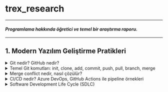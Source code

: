 # trex_research
***
#### *Programlama hakkında öğretici ve temel bir araştırma raporu.*
***

## 1. Modern Yazılım Geliştirme Pratikleri

<details>
<summary>Git nedir? GitHub nedir?</summary>
    
* Kısaca açıklamak gerekirse, Git bir versiyon kontrol sistemidir. Ancak Git'i bu şekilde açıklamak tabiri caizse hakkını yemek olur. Git, diğer versiyon kontrol sistemlerine kıyasla (CVS, Subversion, Perforce vb.) dosyaları çok farklı bir şekilde ele alır. Bu vizyoner tavrı sayesinde Git, günümüzde yazılımcıların vazgeçilmezi olmuştur.
* Git'in dosyaları ele alma sisteminden bahsetmek gerekirse, diğer versiyon kontrol sistemleri dosyaları bir bütün olarak ele alırken, Git dosyaların adeta neye benzediğini kaydeder , bir nevi fotoğrafını çeker, ve böylelikle her işlemde dosyaları oradan oraya taşımak yerine yalnızca son değişiklikleri birbiriyle kıyaslayarak veri tabanına alır. Yalnız bu 'fotoğraflar' şüphelenebileceği gibi veri kayıpları olabilecek bir şekilde çalışmazlar. Git, kullandığı bir algoritma sayesinde dosyaların içeriklerinden 40 karakterlik bir string oluşturur. Bu sisteme SHA-1 hash adı verilir. Git, dosyaları bu hash string'leri kullanarak kıyaslar. Bu sayede Git hem her versiyonda bütün dosya değişiklikleri yapmayarak depolama alanından ve veri aktarımından tasarruf etmiş olur, hem de bu akıllı mekanizması sayesinde kendisinin haberi olmayan herhangi bir dosya değişikliği, silinmesi vb., yapılmasına izin vermez. Kısaca Git, dosyaların her versiyonunu kaydetmez ancak dosyaların her versiyonuna erişim sağlayabilir çünkü dosyalarda yapılan değişiklikleri kaydeder.
* Örnek bir SHA-1 hash string'i:
    * `24b9da6552252987aa493b52f8696cd6d3b00373`
* GitHub bir Git sunucusudur. Git ile depolanmış kodların host'lanabildiği bir uzak bilgisayar, bir nevi buluttur. GitLab, Gitea, Bitbucket, Gogs gibi farklı Git sunucuları da mevcuttur. Şu anda yazılımcılar arasında en popüler olanı GitHub'dır.

</details>

<details>
<summary>Temel Git komutları: init, clone, add, commit, push, pull, branch, merge</summary>

* **init**: Boş bir Git repository'si oluşturur. Repository, Git'in üzerinde versiyon kontrolü yapacağı klasörlere verilen addır.
    * `cd Desktop` Masaüstüne gittim.
    * `mkdir trex_research` 'trex_research' adlı bir klasör oluşturdum.
    * `git init` 'trex_research' adında bir Git repository'si oluşturdum.
    * `ls` Şu anda klasör boş.
* README.md dosyasını manuel bir şekilde oluşturdum. Markdown dosyasını JupyterLab kullanarak düzenledim.
* **add**: Modified stage'de olan bir dosyayı, staged olmak üzere, gelecek commit'e ekler.
    * `git add README.md` 'README.md' Markdown dosyamı bir sonraki commit'e eklemek için işaretledim.
* *Git sisteminde modified, staged ve committed olmak üzere üç dosya türü vardır. Modified, Git'in local veritabanından farklı olan, üzerinde değişiklik yapılmış dosyalardır. Staged, bir sonraki commit'e eklenmek üzere add komutu ile işaretlenmiş dosyalardır. Committed, commit komutu ile yerel veritabanına eklenmiş dosyalardır.*
* **commit**: 'add' komutu ile eklenmiş, staged duruma gelmiş, bütün dosyaları committed duruma getirir yani yerel veritabanına ekler. Dosyaları 'push' komutu ile sunucuya yüklenmek üzere adeta paketler ve etiketler.
    * `git commit -m "paket mesajı"` Staged duruma getirdiğim bütün dosyalarımı (yalnızca 'README.md') bir sonraki 'push'ta GitHub'a yüklemek için paketledim, yerel veritabanına kaydettim.
    * Eğer '-m' ve beraberinde bir paket mesajı kullanmazsak Git bizi Vim veya Nano gibi bir text editor'e yönlendirir. Ben bunun yerine mesajımı '-m' kullanarak tek komutta eklemeyi tercih ediyorum.
* **push**: Sunucuya yüklenmek üzere paketlenmiş yerel veritabanındaki bütün değişiklikleri sunucuya gönderir.
    * `git push` 'README.md' dosyasını GitHub'a yükledim.
* **fetch**: Sunucudaki versiyon ile yerel veritabanındaki versiyonu kıyaslar, sunucudaki güncelse değişiklikleri alır.
    * `git fetch` Sunucudaki 'README.md' ile yerel aynı.
* **merge**: 'fetch' ile aldığı değişiklikleri yerel dosyalarla birleştirir. Branch'ları birleştirmek için de kullanılır.
    * `git merge` Already up to date.
* **pull**: 'fetch' ve sonrasında 'merge' uygular.
    * `git pull` Already up to date.
* **branch**: Var olan versiyonun ikisi birbiriyle çakışmayan bir klonunu üretir. Bir nevi paralel evren gibi çalışır. Başka branch'taki değişiklikler ana branch'i etkilemez.
    * `git branch test` 'test' adında bir branch oluşturur.
    * `git branch` '* main' ve 'test' olmak üzere iki branch görünüyor. '* main' şu anda main branch'teyiz demek.
* **checkout**: branch'lar arası geçiş yapmayı sağlar.
    * `git checkout test` main branch'tan çıkar ve test adındaki branch'a girer.
    * `git branch` 'main' ve '* test' olmak üzere iki branch görünüyor. Şu anda test'teyiz.
    * Burada yapacağımız bütün 'add', 'commit', 'push' işlemleri test branch'ın içerisinde olacak.
</details>

<details>
<summary>Merge conflict nedir, nasıl çözülür?</summary>

* Merge conflict, iki branch'ın 'merge'lenirken bir dosyanın aynı yerinde farklı değişiklikler yapmış olmalarından kaynaklanan 'merge'lenememe durumudur. Git, aynı yerde birbirinden farklı iki değişikliği nasıl ele alması gerektiğini bilemez ve hata verir. Dosyada çakışan bölge(ler),
    * `<<<<<<<HEAD` ve `=======`
* arasında gösterilir. Bu kısımda hangi versiyonun kabul edileceği yazılımcı tarafından manuel şekilde belirlenir ve ancak böyle 'merge' işlemi gerçekleşebilir.
</details>

<details>
<summary>CI/CD nedir? Azure DevOps, GitHub Actions ile pipeline örnekleri</summary>

* CI (Continuous Integration): CI basitçe kodunuzu sıklıkla ortak branch'e yüklemek, kendi kodunuzu da ortak kodu da güncel tutmak demektir. Yazılımcılar kodlarını kendi local branch'lerinde tutma eğilimi gösterebilirler. Bu prensip, bu duruma karşı olarak yazılımcıların kodlarını sıklıkla paylaşmaları gerektiğini söyler.
* CD (Continuous Delivery): CD, otomatik testler vb. kullanarak değişiklik yaptığınız kodunuzu da daima 'deployable' yani yayımlanabilir bir durumda tutma prensibidir.
* CI/CD pipeline dediğimiz şey basitçe bir yazılımcı ortak branch'e bir kod yüklediği zaman kodun otomatik şekilde yayımlanana kadar geçtiği adımlardır. Ortak branch'e bir kod yüklendiğinde, bu kodu önceden belirlenmiş testlere otomatik bir şekilde sokup, daha sonra projeyi otomatik bir şekilde build'leyip, süreç içerisinde herhangi bir sorun çıkmazsa da otomatik bir şekilde yayımlanmasına yarar. Çıkan bir sorunda da işlem durur ve ilgili yazılımcıya bildirim gider.
* Ortak branch'e her güncelleme geldiği zaman manuel bir şekilde kodları birleştirip test etmek ve yayımlamak insan hatalarına izin veren, yavaş ve verimsiz bir yöntem olduğu için pipeline çok kullanışlıdır.
* Basit bir GitHub Actions pipeline örneği: `.github/workflows/hello-world.yml`
    * <pre> name: Basit Pipeline
        on: [push]
        jobs:
          hello-job:
            runs-on: ubuntu-latest
            steps:
              - name: Merhaba Dünya Yaz
                run: echo "Merhaba, dünya!"</pre>
    * Bu oldukça basit bir pipeline örneğidir. Tanımda anlatıldığı gibi otomatik test uygulama ve program deploy'lama işlevi yok ancak yeni kod geldiğinde GitHub'da repository'nin içindeki Actions terminalinde "Merhaba dünya!" yazıyor.
</details>

<details>
<summary>Software Development Life Cycle (SDLC)</summary>

* Yazılım geliştirme sürecinin aşamaları, kaynaktan kaynağa değişmekle birlikte 6-7 adımdan oluşur.
    * 1.) Adım: Planlama: Projenin büyüklüğü, kapsamlılığı, karmaşıklığı, içeriği, gereksinimleri, hedefleri ve özellikle neye ihtiyacının *olmadığı* bu aşamada belirlenir.
    * İlerleyen zamanlarda 'feature-creep' yaşamamak için projenin çapı daha ilk aşamadan belirlenmelidir. 
</details>



